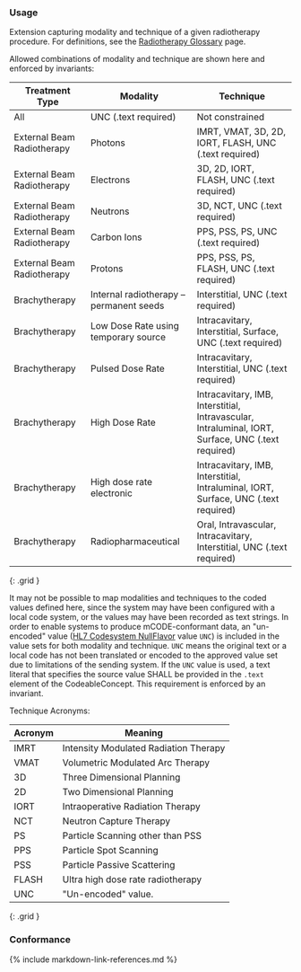 ### Usage

Extension capturing modality and technique of a given radiotherapy procedure. For definitions, see the [Radiotherapy Glossary](glossary.html) page.

Allowed combinations of modality and technique are shown here and enforced by invariants:

| **Treatment Type** |  **Modality**           |      **Technique**       |
| ---------------| ------------------------ | ------------------------ |
| All | UNC (.text required)   | Not constrained                 |
| External Beam Radiotherapy | Photons                 | IMRT, VMAT, 3D, 2D, IORT, FLASH, UNC (.text required) |
| External Beam Radiotherapy| Electrons                | 3D, 2D, IORT, FLASH, UNC (.text required)      |
| External Beam Radiotherapy| Neutrons                 | 3D, NCT, UNC (.text required)                  |
| External Beam Radiotherapy| Carbon Ions              | PPS, PSS, PS, UNC (.text required)           |
| External Beam Radiotherapy| Protons                  | PPS, PSS, PS, FLASH, UNC (.text required)    |
| Brachytherapy | Internal radiotherapy – permanent seeds | Interstitial, UNC (.text required) |
| Brachytherapy| Low Dose Rate using temporary source | Intracavitary, Interstitial, Surface, UNC (.text required) |
| Brachytherapy| Pulsed Dose Rate | Intracavitary, Interstitial, UNC (.text required) |
| Brachytherapy| High Dose Rate  | Intracavitary, IMB, Interstitial, Intravascular, Intraluminal, IORT, Surface, UNC (.text required) |
| Brachytherapy| High dose rate electronic  | Intracavitary, IMB, Interstitial, Intraluminal, IORT, Surface, UNC (.text required) |
| Brachytherapy| Radiopharmaceutical  | Oral, Intravascular, Intracavitary, Interstitial, UNC (.text required) |
{: .grid }

It may not be possible to map modalities and techniques to the coded values defined here, since the system may have been configured with a local code system, or the values may have been recorded as text strings. In order to enable systems to produce mCODE-conformant data, an "un-encoded" value ([HL7 Codesystem NullFlavor](https://terminology.hl7.org/CodeSystem-v3-NullFlavor.html) value `UNC`) is included in the value sets for both modality and technique. `UNC` means the original text or a local code has not been translated or encoded to the approved value set due to limitations of the sending system. If the `UNC` value is used, a text literal that specifies the source value SHALL be provided in the `.text` element of the CodeableConcept. This requirement is enforced by an invariant.


Technique Acronyms:

| **Acronym** |  **Meaning** |
| ---------------|------------ |
| IMRT | Intensity Modulated Radiation Therapy |
| VMAT | Volumetric Modulated Arc Therapy|
| 3D | Three Dimensional Planning  |
| 2D | Two Dimensional Planning  |
| IORT | Intraoperative Radiation Therapy |
| NCT | Neutron Capture Therapy|
| PS | Particle Scanning other than PSS |
| PPS | Particle Spot Scanning|
| PSS | Particle Passive Scattering |
| FLASH | Ultra high dose rate radiotherapy |
| UNC | "Un-encoded" value.  |
{: .grid }

### Conformance


{% include markdown-link-references.md %}
